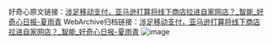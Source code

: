 好奇心原文链接：[涉足移动支付，亚马逊打算将线下商店拉进自家网店？_智能_好奇心日报-夏雨青](https://www.qdaily.com/articles/2009.html)
WebArchive归档链接：[涉足移动支付，亚马逊打算将线下商店拉进自家网店？_智能_好奇心日报-夏雨青](http://web.archive.org/web/20190623150135/https://www.qdaily.com/articles/2009.html)
![image](http://ww3.sinaimg.cn/large/007d5XDply1g3vbuojtb1j30u02v87wh)